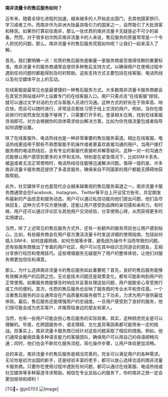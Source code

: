 **南非流量卡的售后服务如何？**

近年来，随着全球化进程的加速，越来越多的人开始走出国门，去其他国家旅行、学习或者工作。而南非作为非洲大陆最具吸引力的国家之一，自然吸引了大批游客和移民。如果你打算前往南非，那么一张优质的南非流量卡无疑是必不可少的装备。然而，对于很多初次购买南非流量卡的人来说，售后服务的质量常常是一个令人担忧的问题。那么，南非流量卡的售后服务究竟如何呢？让我们一起来深入了解。

首先，我们要明确一点：优质的售后服务是衡量一家服务商是否值得信赖的重要标准。南非流量卡的服务商通常会提供多种售后支持方式，以确保用户在使用过程中遇到任何问题时都能得到及时的帮助。这些支持方式主要包括在线客服、电话热线以及社交媒体平台上的互动。

在线客服是最常见也是最便捷的一种售后服务方式。大多数南非流量卡服务商都会在其官方网站或APP上设置专门的在线客服入口。用户只需点击“在线客服”按钮，就可以通过文字对话的方式与客服人员进行沟通。这种方式的好处在于效率高、响应快，而且可以随时进行，非常适合那些习惯于线上交流的用户。例如，当你在南非旅行时突然发现流量不够用了，只需要打开手机，登录相关应用，找到在线客服咨询即可。对方会根据你的具体需求给出解决方案，比如为你充值流量包或者指导如何调整设置。

除了在线客服外，电话热线也是一种非常重要的售后服务渠道。相比在线客服，电话热线更适用于那些不熟悉智能手机操作或者更喜欢直接沟通的用户。当用户拨打服务商的电话热线后，会有专业的客服代表接听并解答疑问。这种一对一的沟通方式能够让用户感受到更多的关怀和支持。特别是在紧急情况下，比如SIM卡丢失、被盗或者无法正常使用时，电话热线往往能够迅速解决问题。值得一提的是，许多南非流量卡服务商还提供了多语言服务，确保来自不同国家的用户都能无障碍地获取帮助。

此外，社交媒体平台也是现代企业越来越重视的售后服务渠道之一。南非流量卡服务商通常会在Facebook、Instagram、Twitter等平台上开设官方账号，并定期发布最新的产品信息和服务动态。用户可以通过私信功能向他们提出问题，他们会尽快回复。这种方式不仅方便快捷，还能让用户感受到品牌的亲切感和亲和力。有时候，用户还可以通过评论区与其他用户交流经验，分享使用心得，从而获得更多的实用建议。

当然，除了上述常见的售后服务方式外，还有一些额外的服务项目也让用户感到贴心。比如，有些服务商会在用户首次激活流量卡时发送详细的使用指南，包括如何插入SIM卡、如何连接网络、如何充值等步骤，避免因为操作不当而导致的问题。还有些服务商推出了专属的用户社区，用户可以在其中结识志同道合的朋友，互相分享旅行经历和使用技巧。这些增值服务无疑提升了用户的整体体验，让他们对服务商更加信任和满意。

那么，为什么选择南非流量卡的售后服务如此重要呢？首先，良好的售后服务能够有效解决用户的后顾之忧。无论是技术问题还是政策变化，都有可能影响到用户的正常使用。如果服务商能够及时响应并妥善处理这些问题，用户就能安心享受旅行或工作的便利。其次，优质的售后服务也反映了服务商的专业水平和责任感。一个注重售后服务的企业通常会在产品质量和服务细节上下功夫，力求为用户提供最佳体验。最后，售后服务还能增强用户的忠诚度。一旦用户感受到了良好的服务，他们很可能会成为忠实客户，并推荐给身边的朋友和家人。

当然，也有一些用户可能会担心售后服务的实际效果。其实，这种顾虑完全是可以理解的。毕竟，在跨国服务中，语言障碍、文化差异等因素都可能带来一定的挑战。但事实上，南非流量卡服务商已经针对这些问题采取了相应的措施。例如，他们通常会雇佣具备多种语言能力的客服团队，确保用户可以用自己的母语顺畅沟通；同时，他们也会不断优化服务流程，简化操作步骤，让用户体验更加流畅。

总的来说，南非流量卡的售后服务是相当完善的，完全可以满足用户的各种需求。无论你是初次出国的新手，还是经验丰富的老手，都可以放心选择合适的南非流量卡服务商。只要你在使用过程中遇到任何问题，都可以通过在线客服、电话热线或社交媒体等多种渠道寻求帮助。相信在专业且贴心的服务下，你的南非之旅一定会更加愉快和顺利！

[TG💪+ @jx0703 ![Image](https://github.com/user-attachments/assets/dbca1d08-cadb-493c-b0ec-ad6f7a83f270)]